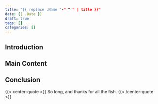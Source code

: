 ```yaml
---
title: "{{ replace .Name "-" " " | title }}"
date: {{ .Date }}
draft: true
tags: []
categories: []
---
```


## Introduction

<!-- Write the introduction here -->

## Main Content

<!-- Write the main content here -->

## Conclusion

<!-- Write the conclusion here -->


{{< center-quote >}}
So long, and thanks for all the fish.
{{< /center-quote >}}
